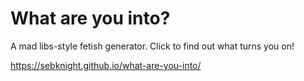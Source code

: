 # What are you into?
A mad libs-style fetish generator. Click to find out what turns you on!

https://sebknight.github.io/what-are-you-into/
